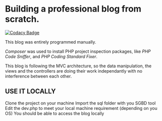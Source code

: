 # Building a professional blog from scratch.

[![Codacy Badge](https://api.codacy.com/project/badge/Grade/27ae1ec89f0b4ce188e6a7f3f002af89)](https://app.codacy.com/app/moezovic/pro_blog?utm_source=github.com&utm_medium=referral&utm_content=moezovic/pro_blog&utm_campaign=Badge_Grade_Dashboard)

This blog was entirely programmed manually.

*Composer* was used to install PHP project inspection packages, like *PHP Code Sniffer*, and *PHP Coding Standard Fixer*.

This blog is following the MVC architecture, so the data manipulation, the views and the controllers are doing their work independantly with no interference between each other.

## USE IT LOCALLY

Clone the project on your machine
Import the sql folder with you SGBD tool
Edit the dev.php to meet your local machine requirement (depending on you OS)
You should be able to access the blog locally
